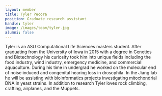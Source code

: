 ```yaml
---
layout: member
title: Tyler Pecora
position: Graduate research assistant
handle: tyler
image: /images/team/tyler.jpg
alumni: false
---
```


Tyler is an ASU Computational Life Sciences masters student. After graduating from the University of Iowa in 2015 with a degree in Genetics and Biotechnology his curiosity took him into unique fields including the food industry, wind industry, emergency medicine, and commercial aquaculture. During his time in undergrad he worked on the molecular end of noise induced and congenital hearing loss in drosophila. In the Jiang lab he will be assisting with bioinformatics projects investigating mitochondrial DNA in yeast strains. In addition to research Tyler loves rock climbing, crafting, airplanes, and the Muppets.